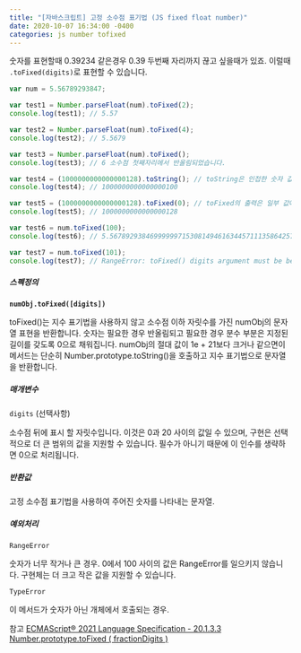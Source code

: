 ```yaml
---
title: "[자바스크립트] 고정 소수점 표기법 (JS fixed float number)"
date: 2020-10-07 16:34:00 -0400
categories: js number tofixed
---
```


숫자를 표현할때 0.39234 같은경우 0.39 두번째 자리까지 끊고 싶을때가 있죠.
이럴때 `.toFixed(digits)`로 표현할 수 있습니다.

```js
var num = 5.56789293847;

var test1 = Number.parseFloat(num).toFixed(2);
console.log(test1); // 5.57

var test2 = Number.parseFloat(num).toFixed(4);
console.log(test2); // 5.5679

var test3 = Number.parseFloat(num).toFixed();
console.log(test3); // 6 소수점 첫째자리에서 반올림되었습니다.

var test4 = (1000000000000000128).toString(); // toString은 인접한 숫자 값과 숫자를 구별하기에 충분한 유효 자릿수 만 반환합니다.
console.log(test4); // 1000000000000000100

var test5 = (1000000000000000128).toFixed(0); // toFixed의 출력은 일부 값에 대해 toString보다 더 정확합니다.
console.log(test5); // 1000000000000000128

var test6 = num.toFixed(100);
console.log(test6); // 5.5678929384699999971530814946163445711135864257812500000000000000000000000000000000000000000000000000

var test7 = num.toFixed(101);
console.log(test7); // RangeError: toFixed() digits argument must be between 0 and 100

```

##### 스펙정의

**`numObj.toFixed([digits])`**

toFixed()는 지수 표기법을 사용하지 않고 소수점 이하 자릿수를 가진 numObj의 문자열 표현을 반환합니다. 숫자는 필요한 경우 반올림되고 필요한 경우 분수 부분은 지정된 길이를 갖도록 0으로 채워집니다. numObj의 절대 값이 1e + 21보다 크거나 같으면이 메서드는 단순히 Number.prototype.toString()을 호출하고 지수 표기법으로 문자열을 반환합니다.

##### 매개변수

`digits` (선택사항)

소수점 뒤에 표시 할 자릿수입니다. 이것은 0과 20 사이의 값일 수 있으며, 구현은 선택적으로 더 큰 범위의 값을 지원할 수 있습니다. 필수가 아니기 때문에 이 인수를 생략하면 0으로 처리됩니다.

##### 반환값

고정 소수점 표기법을 사용하여 주어진 숫자를 나타내는 문자열.

##### 예외처리

`RangeError`

숫자가 너무 작거나 큰 경우. 0에서 100 사이의 값은 RangeError를 일으키지 않습니다. 구현체는 더 크고 작은 값을 지원할 수 있습니다.

`TypeError`

이 메서드가 숫자가 아닌 개체에서 호출되는 경우.

참고 [ECMAScript® 2021 Language Specification - 20.1.3.3 Number.prototype.toFixed ( fractionDigits )](https://tc39.es/ecma262/#sec-properties-of-the-number-constructor)
